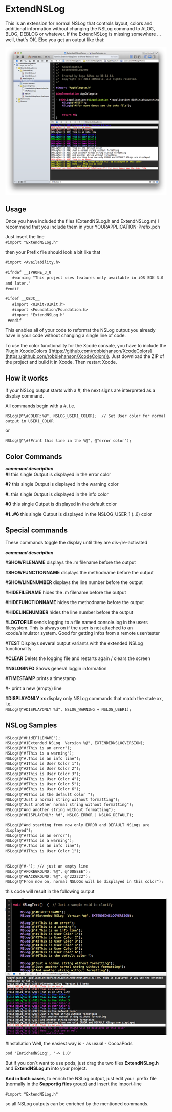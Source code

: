 ExtendNSLog
=========

This is an extension for normal NSLog that controls layout, colors and additional information without changing the NSLog command to ALOG, BLOG, DEBLOG or whatever. If the ExtendNSLog is missing somewhere ... well, that´s OK. Else you get an output like that:

![Output of NSLog(@"#TEST")](./ExtendNSLog2.png)


Usage
-------

Once you have included the files (ExtendNSLog.h and ExtendNSLog.m) I recommend that you include them in your YOURAPPLICATION-Prefix.pch    
    
Just insert the line    
`#import "ExtendNSLog.h"`    
     
then your Prefix file should look a bit like that     


 
`#import <Availability.h>`        
    
`#ifndef __IPHONE_3_0`        
`   #warning "This project uses features only available in iOS SDK 3.0 and later."`    
`#endif`    
    
`#ifdef __OBJC__`          
`   #import <UIKit/UIKit.h>`    
`   #import <Foundation/Foundation.h>`    
`   #import "ExtendNSLog.h"`       
` #endif`    


This enables all of your code to reformat the NSLog output you already have in your code without changing a single line of code.



To use the color functionality for the Xcode console, you have to include the Plugin XcodeColors ([https://github.com/robbiehanson/XcodeColors](https://github.com/robbiehanson/XcodeColors)). Just download the ZIP of the project and build it in Xcode. Then restart Xcode.

How it works
------------   

If your NSLog output starts with a #, the next signs are interpreted as a display command.

 All commands begin with a \#, i.e.

    NSLog(@"\#COLOR:%@", NSLOG_USER1_COLOR);  // Set User color for normal output in USER1_COLOR

 or

    NSLog(@"\#!Print this line in the %@", @"error color");

Color Commands
--------------

***command	description***     
**#!**	this single Output is displayed in the error color

**#?**	this single Output is displayed in the warning color

**#.**	this single Output is displayed in the info color

**#0**	this single Output is displayed in the default color

**#1..#6**	this single Output is displayed in the NSLOG_USER_1 (..6) color
 

Special commands
----------------

These commands toggle the display until they are dis-/re-activated     

***command	description***

\#**SHOWFILENAME**	displays the .m filename before the output              

\#**SHOWFUNCTIONNAME**  displays the methodname before the output                

\#**SHOWLINENUMBER**    displays the line number before the output         

\#**HIDEFILENAME**      hides the .m filename before the output             

\#**HIDEFUNCTIONNAME**  hides the methodname before the output                

\#**HIDELINENUMBER**    hides the line number before the output                   

\#**LOGTOFILE**	sends logging to a file named console.log in the users filesystem. This is always on if the user is not attached to an xcode/simulator system. Good for getting infos from a remote user/tester              

\#**TEST**	Displays several output variants with the extended NSLog functionality            

\#**CLEAR**	Delets the logging file and restarts again / clears the screen          

\#**NSLOGINFO**	Shows general loggin information      

\#**TIMESTAMP**	prints a timestamp       

\#**-**	print a new (empty) line       

\#**DISPLAYONLY xx**  display only NSLog commands that match the state xx, i.e.  
`NSLog(@"#DISPLAYONLY %d", NSLOG_WARNING + NSLOG_USER1);        `  
 

NSLog Samples
--------------
    NSLog(@"#HidEFILENAME");
    NSLog(@"#1Extended NSLog  Version %@", EXTENDEDNSLOGVERSION);
    NSLog(@"#!This is an error");
    NSLog(@"#?This is a warning");
    NSLog(@"#.This is an info line");
    NSLog(@"#1This is User Color 1");
    NSLog(@"#2This is User Color 2");
    NSLog(@"#3This is User Color 3");
    NSLog(@"#4This is User Color 4");
    NSLog(@"#5This is User Color 5");
    NSLog(@"#6This is User Color 6");
    NSLog(@"#0This is the default color ");
    NSLog(@"Just a normal string without formatting");
    NSLog(@"Just another normal string without formatting");
    NSLog(@"And another string without formatting");
    NSLog(@"#DISPLAYONLY: %d", NSLOG_ERROR | NSLOG_DEFAULT);
    
    NSLog(@"And starting from now only ERROR and DEFAULT NSLogs are displayed");
    NSLog(@"#!This is an error");
    NSLog(@"#?This is a warning");
    NSLog(@"#.This is an info line");
    NSLog(@"#1This is User Color 1");
    
    
    NSLog(@"#-"); /// just an empty line
    NSLog(@"#FOREGROUND: %@", @"00EEEE");
    NSLog(@"#BACKGROUND: %@", @"222222");
    NSLog(@"From now on, normal NSLOGs will be displayed in this color");
 
 
 
 
this code will result in the following output 

![Output](./ExtendNSLog.png)


#Installation
Well, the easiest way is - as usual - CocoaPods

    pod 'EnrichedNSLog', '~> 1.0'
 
But if you don´t want to use pods, just drag the two files **ExtendNSLog.h** and **ExtendNSLog.m** into your project. 
 
**And in both cases**, to enrich the NSLog output, just edit your .prefix file (normally in the **Supportig files** group) and insert the import-line 
     
`#import "ExtendNSLog.h"`    
     
so all NSLog outputs can be enriched by the mentioned commands.
 
 


